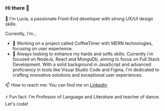 ### Hi there 👋

👋 I'm Lucía, a passionate Front-End developer with strong UX/UI design skills. 

Currently, I'm...
- 🔭  Working on a project called CoffeeTimer with MERN technologies, focusing on user experience.
- 🌱 Always looking to enhance my hards and softs skills. Currently i'm focused on NodeJs, React and MongoDb, aiming to focus on Full Stack Development.
With a solid background in JavaScript and advanced proficiency in tools like Visual Studio Code and Figma, I'm dedicated to crafting innovative solutions and exceptional user experiences. 
  
📫 How to reach me: You can find me on [Linkedin](https://www.linkedin.com/in/jaime-maria-lucia/)


⚡ Fun fact: I'm Professor of Language and Literature and teacher of dance.
Let's code!
